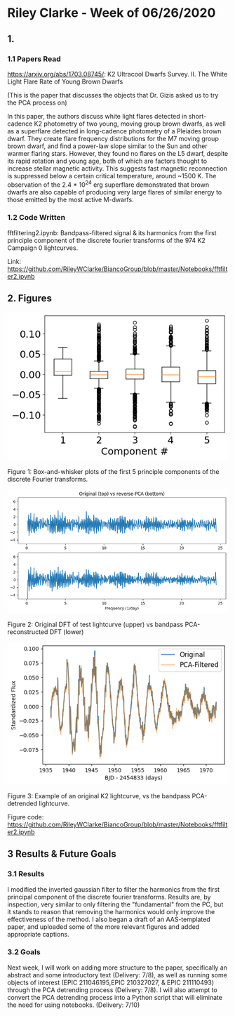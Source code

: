 # Riley Clarke - Week of 06/26/2020

## 1. 

### 1.1 Papers Read

<https://arxiv.org/abs/1703.08745/>: K2 Ultracool Dwarfs Survey. II. The White Light Flare Rate of Young Brown Dwarfs

(This is the paper that discusses the objects that Dr. Gizis asked us to try the PCA process on)

In this paper, the authors discuss white light flares detected in short-cadence K2 photometry of two young, moving group brown dwarfs, as well as a superflare detected in long-cadence photometry of a Pleiades brown dwarf. They create flare frequency distributions for the M7 moving group brown dwarf, and find a power-law slope similar to the Sun and other warmer flaring stars. However, they found no flares on the L5 dwarf, despite its rapid rotation and young age, both of which are factors thought to increase stellar magnetic activity. This suggests fast magnetic reconnection is suppressed below a certain critical temperature, around ~1500 K. The observation of the 2.4 * 10$^{24}$ erg superflare demonstrated that brown dwarfs are also capable of producing very large flares of similar energy to those emitted by the most active M-dwarfs.

### 1.2 Code Written

fftfiltering2.ipynb: Bandpass-filtered signal & its harmonics from the first principle component of the discrete fourier transforms of the 974 K2 Campaign 0 lightcurves.

Link: https://github.com/RileyWClarke/BiancoGroup/blob/master/Notebooks/fftfilter2.ipynb

## 2. Figures

![](Figures/box2.png?raw=true)

Figure 1: Box-and-whisker plots of the first 5 principle components of the discrete Fourier transforms.

![](Figures/dftcompare.png?raw=true)

Figure 2: Original DFT of test lightcurve (upper) vs bandpass PCA-reconstructed DFT (lower)

![](Figures/lcfilter.png?raw=true)

Figure 3: Example of an original K2 lightcurve, vs the bandpass PCA-detrended lightcurve.

Figure code: https://github.com/RileyWClarke/BiancoGroup/blob/master/Notebooks/fftfilter2.ipynb

## 3 Results & Future Goals

### 3.1 Results

I modified the inverted gaussian filter to filter the harmonics from the first principal component of the discrete fourier transforms. 
Results are, by inspection, very similar to only filtering the "fundamental" from the PC, but it stands to reason that removing the harmonics would only improve 
the effectiveness of the method. I also began a draft of an AAS-templated paper, and uploaded some of the more relevant figures and added appropriate captions.

### 3.2 Goals

Next week, I will work on adding more structure to the paper, specifically an abstract and some introductory text (Delivery: 7/8), as well as running some objects of interest
(EPIC 211046195,EPIC 210327027, & EPIC 211110493) through the PCA detrending process (Delivery: 7/8). I will also attempt to convert the PCA detrending process into a Python script
that will eliminate the need for using notebooks. (Delivery: 7/10)
